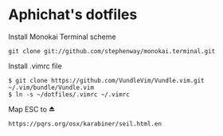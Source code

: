 # Aphichat's dotfiles

Install Monokai Terminal scheme
```
git clone git://github.com/stephenway/monokai.terminal.git
```

Install .vimrc file
```
$ git clone https://github.com/VundleVim/Vundle.vim.git ~/.vim/bundle/Vundle.vim
$ ln -s ~/dotfiles/.vimrc ~/.vimrc
```
Map ESC to ⏏
```
https://pqrs.org/osx/karabiner/seil.html.en
```


